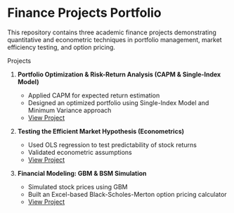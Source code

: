 # Finance Projects Portfolio

This repository contains three academic finance projects demonstrating quantitative and econometric techniques in portfolio management, market efficiency testing, and option pricing.

Projects

1. **Portfolio Optimization & Risk-Return Analysis (CAPM & Single-Index Model)**
   - Applied CAPM for expected return estimation
   - Designed an optimized portfolio using Single-Index Model and Minimum Variance approach
   - [View Project](portfolio-optimization/README.md)


2. **Testing the Efficient Market Hypothesis (Econometrics)**
   - Used OLS regression to test predictability of stock returns
   - Validated econometric assumptions
   - [View Project](market-efficiency-test/README.md)

3. **Financial Modeling: GBM & BSM Simulation**
   - Simulated stock prices using GBM
   - Built an Excel-based Black-Scholes-Merton option pricing calculator
   - [View Project](financial-modeling/README.md)

